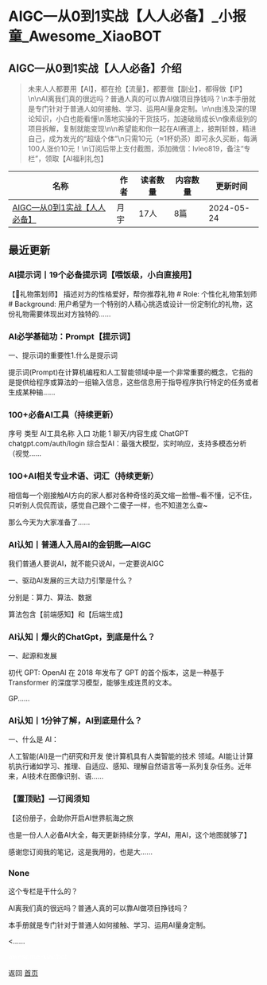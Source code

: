 # AIGC—从0到1实战【人人必备】_小报童_Awesome_XiaoBOT

## AIGC—从0到1实战【人人必备】介绍
> 未来人人都要用【AI】，都在抢【流量】，都要做【副业】，都得做【IP】\n\nAI离我们真的很远吗？普通人真的可以靠AI做项目挣钱吗？\n本手册就是专门针对于普通人如何接触、学习、运用AI量身定制。\n\n由浅及深的理论知识，小白也能看懂\n落地实操的干货技巧，加速破局成长\n像素级别的项目拆解，复制就能变现\n\n希望能和你一起在AI赛道上，披荆斩棘，精进自己，成为发光的“超级个体”\n只需10元（≈1杯奶茶）即可永久买断，每满100人涨价10元！\n订阅后带上支付截图，添加微信：lvleo819，备注“专栏”，领取【AI福利礼包】  
  


|名称|作者|读者数量|内容数量|更新时间|
|---|---|---|---|---|
|[AIGC—从0到1实战【人人必备】](https://xiaobot.net/p/AI2023?refer=0b133df9-27dc-423b-8101-639049001c13)|月宇|17人|8篇|2024-05-24|

## 最近更新
### AI提示词丨19个必备提示词【喂饭级，小白直接用】

【🎁礼物策划师】 描述对方的性格爱好，帮你推荐礼物 # Role: 个性化礼物策划师 # Background:
用户希望为一个特别的人精心挑选或设计一份定制化的礼物，这份礼物需要体现出对方独特的......

### AI必学基础功：Prompt【提示词】

一、提示词的重要性1.什么是提示词

提示词(Prompt)在计算机编程和人工智能领域中是一个非常重要的概念，它指的是提供给程序或算法的一组输入信息，这些信息用于指导程序执行特定的任务或者生成某种输......

### 100+必备AI工具（持续更新）

序号 类型 AI工具名称 入口 功能 1 聊天/内容生成 ChatGPT chatgpt.com/auth/login
综合型AI：最强大模型，实时响应，支持多模态分析（视觉......

### 100+AI相关专业术语、词汇（持续更新）

相信每一个刚接触AI方向的家人都对各种奇怪的英文缩一脸懵~看不懂，记不住，只听别人侃侃而谈，感觉自己跟个二傻子一样，也不知道怎么查~

那么今天为大家准备了......

### AI认知丨普通人入局AI的金钥匙—AIGC

我们普通人要说AI，就不能只说AI，一定要说AIGC

一、驱动AI发展的三大动力引擎是什么？

分别是：算力、算法、数据

算法包含【前端感知】和【后端生成】

### AI认知丨爆火的ChatGpt，到底是什么？

一、起源和发展

初代 GPT: OpenAI 在 2018 年发布了 GPT 的首个版本，这是一种基于 Transformer 的深度学习模型，能够生成连贯的文本。

GP......

### AI认知丨1分钟了解，AI到底是什么？

一、什么是 AI：

人工智能(AI)是一门研究和开发 使计算机具有人类智能的技术
领域。AI能让计算机执行诸如学习、推理、自适应、感知、理解自然语言等一系列复杂任务。近年来，AI技术在图像识别、语......

### 【置顶贴】—订阅须知

【这份册子，会助你开启AI世界航海之旅

也是一份人人必备AI大全，每天更新持续分享，学AI，用AI，这个地图就够了】

感谢您订阅我的笔记，这是我用的，也是大......

### None

这个专栏是干什么的？

AI离我们真的很远吗？普通人真的可以靠AI做项目挣钱吗？

本手册就是专门针对于普通人如何接触、学习、运用AI量身定制。

<......


<a href="https://github.com/Reno9527/awesome-xiaobot" style="color: white; text-decoration: none;">awesome-xiaobot</a>

返回 [首页](../README.md)
